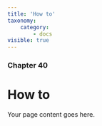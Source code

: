 ```yaml
---
title: 'How to'
taxonomy:
    category:
        - docs
visible: true
---
```


### Chapter 40

# How to

Your page content goes here.